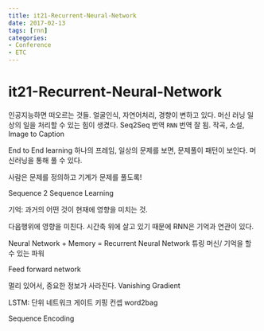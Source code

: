 ```yaml
---
title: it21-Recurrent-Neural-Network
date: 2017-02-13
tags: [rnn]
categories:
- Conference
- ETC
---
```


# it21-Recurrent-Neural-Network

인공지능하면 떠오르는 것들.
얼굴인식, 자연어처리,
경향이 변하고 있다. 머신 러닝
일상의 일을 처리할 수 있는 힘이 생겼다.
Seq2Seq
번역
`RNN`
번역 잘 됨. 작곡, 소설, Image to Caption

End to End learning
하나의 프레임, 일상의 문제를 보면, 문제풀이 패턴이 보인다. 머신러닝을 통해 풀 수 있다.

사람은 문제를 정의하고 기계가 문제를 풀도록!

Sequence 2 Sequence Learning

기억: 과거의 어떤 것이 현재에 영향을 미치는 것.

다음행위에 영향을 미친다. 시간축 위에 살고 있기 때문에
RNN은 기억과 연관이 있다.

Neural Network + Memory = Recurrent Neural Network
튜링 머신/ 기억을 할 수 있는 파워

Feed forward network

멀리 있어서, 중요한 정보가 사라진다. Vanishing Gradient

LSTM: 단위 네트워크
게이트 키핑 컨셉
word2bag

Sequence Encoding
